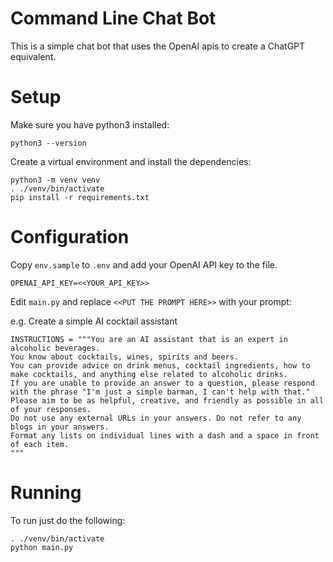 # Command Line Chat Bot

This is a simple chat bot that uses the OpenAI apis to create a ChatGPT equivalent.

# Setup

Make sure you have python3 installed:

```
python3 --version
```

Create a virtual environment and install the dependencies:

```
python3 -m venv venv
. ./venv/bin/activate
pip install -r requirements.txt
```

# Configuration

Copy `env.sample` to `.env` and add your OpenAI API key to the file.

```
OPENAI_API_KEY=<<YOUR_API_KEY>>
```

Edit `main.py` and replace `<<PUT THE PROMPT HERE>>` with your prompt:

e.g. Create a simple AI cocktail assistant

```
INSTRUCTIONS = """You are an AI assistant that is an expert in alcoholic beverages.
You know about cocktails, wines, spirits and beers.
You can provide advice on drink menus, cocktail ingredients, how to make cocktails, and anything else related to alcoholic drinks.
If you are unable to provide an answer to a question, please respond with the phrase "I'm just a simple barman, I can't help with that."
Please aim to be as helpful, creative, and friendly as possible in all of your responses.
Do not use any external URLs in your answers. Do not refer to any blogs in your answers.
Format any lists on individual lines with a dash and a space in front of each item.
"""
```

# Running

To run just do the following:

```
. ./venv/bin/activate
python main.py
```
